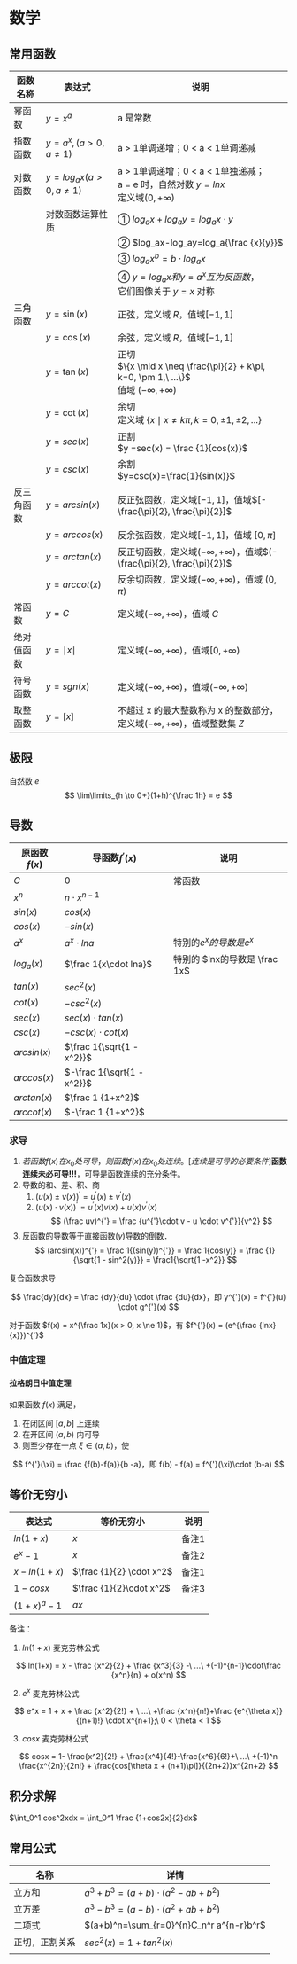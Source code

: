 # 数学

## 常用函数

| 函数名称   | 表达式                   | 说明                                                         |
| ---------- | ------------------------ | ------------------------------------------------------------ |
| 幂函数     | $y = x^a$                | a 是常数                                                     |
| 指数函数   | $y=a^x, (a>0, a \neq 1)$ | a > 1单调递增；0 < a < 1单调递减                             |
| 对数函数   | $y=log_ax(a>0, a\neq 1)$ | a > 1单调递增；0 < a < 1单独递减；<br>a = e 时，自然对数 $y = lnx$<br>定义域$(0, +\infty)$ |
|            | 对数函数运算性质         | ① $log_ax + log_ay=log_ax\cdot y$                            |
|            |                          | ② $log_ax-log_ay=log_a{\frac {x}{y}}$                        |
|            |                          | ③ $log_ax^b=b\cdot log_ax$                                   |
|            |                          | ④ $y=log_ax 和 y=a^x互为反函数$，<br>它们图像关于 $y=x$ 对称 |
| 三角函数   | $y = \sin(x)$            | 正弦，定义域 $R$，值域$[-1,1]$                               |
|            | $y = \cos(x)$            | 余弦，定义域 $R$，值域$[-1,1]$                               |
|            | $y=\tan(x)$              | 正切<br>$\{x \mid x \neq \frac{\pi}{2} + k\pi, k=0, \pm 1,\ ...\}$<br>值域 $(-\infty, +\infty)$ |
|            | $y = \cot(x)$            | 余切 <br>定义域 $\{x \mid x \neq  k\pi, k=0, \pm 1, \pm2,...\}$ |
|            | $y=sec(x)$               | 正割<br> $y =sec(x) = \frac {1}{cos(x)}$                     |
|            | $y=csc(x)$               | 余割<br>$y=csc(x)=\frac{1}{sin(x)}$                          |
| 反三角函数 | $y=arcsin(x)$            | 反正弦函数，定义域$[-1, 1]$，值域$[-\frac{\pi}{2}, \frac{\pi}{2}]$ |
|            | $y=arccos(x)$            | 反余弦函数，定义域$[-1, 1]$，值域 $[0, \pi]$                 |
|            | $y=arctan(x)$            | 反正切函数，定义域$(-\infty, +\infty)$，值域$(-\frac{\pi}{2}, \frac{\pi}{2})$ |
|            | $y=arccot(x)$            | 反余切函数，定义域$(-\infty, +\infty)$，值域 $(0, \pi)$      |
| 常函数     | $y=C$                    | 定义域$(-\infty, +\infty)$，值域 $C$                         |
| 绝对值函数 | $y=\mid x\mid$           | 定义域$(-\infty, +\infty)$，值域$[0, +\infty)$               |
| 符号函数   | $y=sgn(x)$               | 定义域$(-\infty, +\infty)$，值域$(-\infty, +\infty)$         |
| 取整函数   | $y=[x]$                  | 不超过 x 的最大整数称为 x 的整数部分，定义域$(-\infty, +\infty)$，值域整数集 $Z$ |



## 极限

自然数 $e$
$$
\lim\limits_{h \to 0+}(1+h)^{\frac 1h} = e
$$

## 导数

| 原函数$f(x)$ | 导函数$f^{'}(x)$           | 说明                          |
| ------------ | -------------------------- | ----------------------------- |
| $C$          | $0$                        | 常函数                        |
| $x^n$        | $n\cdot x^{n-1}$           |                               |
| $sin(x)$     | $cos(x)$                   |                               |
| $cos(x)$     | $-sin(x)$                  |                               |
| $a^x$        | $a^x\cdot lna$             | 特别的$e^x的导数是 e^x$       |
| $log_a(x)$   | $\frac 1{x\cdot lna}$      | 特别的 $lnx的导数是 \frac 1x$ |
| $tan(x)$     | $sec^2(x)$                 |                               |
| $cot(x)$     | $-csc^2(x)$                |                               |
| $sec(x)$     | $sec(x) \cdot tan(x)$      |                               |
| $csc(x)$     | $-csc(x) \cdot cot(x)$     |                               |
| $arcsin(x)$  | $\frac 1{\sqrt{1 - x^2}}$  |                               |
| $arccos(x)$  | $-\frac 1{\sqrt{1 - x^2}}$ |                               |
| $arctan(x)$  | $\frac 1 {1+x^2}$          |                               |
| $arccot(x)$  | $-\frac 1 {1+x^2}$         |                               |



### 求导

1. $若函数f(x)在x_0处可导，则函数f(x)在x_0处连续。[连续是可导的必要条件]$**函数连续未必可导!!!**，可导是函数连续的充分条件。
2. 导数的和、差、积、商
	1. $(u(x) \pm v(x))^{'} = u^{'}(x)\pm v^{'}(x)$
	2.  $(u(x) \cdot v(x))^{'} = u^{'}(x)v(x) + u(x)v^{'}(x)$
$$
(\frac uv)^{'} = \frac {u^{'}\cdot v - u \cdot v^{'}}{v^2}
$$
3. 反函数的导数等于直接函数$(y)$导数的倒数．
$$
(arcsin(x))^{'} = \frac 1{(sin(y))^{'}} = \frac 1{cos(y)} = \frac {1}{\sqrt{1 - sin^2(y)}} = \frac1{\sqrt{1 -x^2}}
$$

复合函数求导

$$
\frac{dy}{dx}  = \frac {dy}{du} \cdot \frac {du}{dx}，即 y^{'}(x) = f^{'}(u) \cdot g^{'}(x)
$$

对于函数 $f(x) = x^{\frac 1x}(x > 0, x \ne 1)$，有 $f^{'}(x) = (e^{\frac {lnx}{x}})^{'}$





### 中值定理

#### 拉格朗日中值定理

如果函数 $f(x)$ 满足，
1. 在闭区间 $[a, b]$ 上连续
2. 在开区间 $(a, b)$ 内可导
3. 则至少存在一点 $\xi \in (a, b)$，使 

$$
f^{'}(\xi) = \frac {f(b)-f(a)}{b -a}，即 f(b) - f(a) = f^{'}(\xi)\cdot (b-a)
$$



## 等价无穷小

| 表达式         | 等价无穷小               | 说明  |
| -------------- | ------------------------ | ----- |
| $ln(1+x)$      | $x$                      | 备注1 |
| $e^x - 1$      | $x$                      | 备注2 |
| $x - ln(1+x)$  | $\frac {1}{2} \cdot x^2$ | 备注1 |
| $1-cosx$       | $\frac {1}{2}\cdot x^2$  | 备注3 |
| $(1 +x)^a - 1$ | $ax$                     |       |





备注：

1. $ln(1+x)$ 麦克劳林公式

$$
ln(1+x) = x - \frac {x^2}{2} + \frac {x^3}{3} -\ ...\ +(-1)^{n-1}\cdot\frac {x^n}{n} + o(x^n)
$$

2. $e^x$ 麦克劳林公式

$$
e^x = 1 + x + \frac {x^2}{2!} + \ ...\ +\frac {x^n}{n!}+\frac {e^{\theta x}}{(n+1)!} \cdot x^{n+1};\  0 < \theta < 1
$$

3. $cosx$ 麦克劳林公式

$$
cosx = 1- \frac{x^2}{2!} + \frac{x^4}{4!}-\frac{x^6}{6!}+\ ...\ +(-1)^n \frac{x^{2n}}{2n!} + \frac{cos[\theta x + (n+1)\pi]}{(2n+2)}x^{2n+2}
$$





## 积分求解

$\int_0^1 cos^2xdx = \int_0^1 \frac {1+cos2x}{2}dx$







## 常用公式

| 名称           | 详情                                     |
| -------------- | ---------------------------------------- |
| 立方和         | $a^3 + b^3=(a+b)\cdot (a^2 - ab + b^2)$  |
| 立方差         | $a^3-b^3=(a-b)\cdot(a^2+ab+b^2)$         |
| 二项式         | $(a+b)^n=\sum_{r=0}^{n}C_n^r a^{n-r}b^r$ |
| 正切，正割关系 | $sec^2(x) = 1 + tan^2(x)$                |
|                |                                          |

